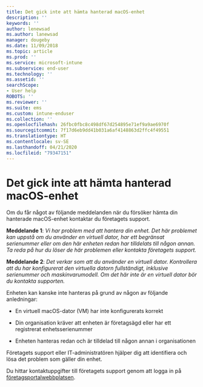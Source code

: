 ```yaml
---
title: Det gick inte att hämta hanterad macOS-enhet
description: ''
keywords: ''
author: lenewsad
ms.author: lanewsad
manager: dougeby
ms.date: 11/09/2018
ms.topic: article
ms.prod: ''
ms.service: microsoft-intune
ms.subservice: end-user
ms.technology: ''
ms.assetid: ''
searchScope:
- User help
ROBOTS: ''
ms.reviewer: ''
ms.suite: ems
ms.custom: intune-enduser
ms.collection: ''
ms.openlocfilehash: 26fbc0fbc8c498df67d254895e71ef9a9ae6970f
ms.sourcegitcommit: 7f17d6eb9dd41b031a6af4148863d2ffc4f49551
ms.translationtype: HT
ms.contentlocale: sv-SE
ms.lasthandoff: 04/21/2020
ms.locfileid: "79347151"
---
```

# <a name="unable-to-get-macos-device-managed"></a>Det gick inte att hämta hanterad macOS-enhet

Om du får något av följande meddelanden när du försöker hämta din hanterade macOS-enhet kontaktar du företagets support.

**Meddelande 1**: *Vi har problem med att hantera din enhet. Det här problemet kan uppstå om du använder en virtuell dator, har ett begränsat serienummer eller om den här enheten redan har tilldelats till någon annan. Ta reda på hur du löser de här problemen eller kontakta företagets support.*

**Meddelande 2**: *Det verkar som att du använder en virtuell dator. Kontrollera att du har konfigurerat den virtuella datorn fullständigt, inklusive serienummer och maskinvarumodell. Om det här inte är en virtuell dator bör du kontakta supporten.*  

Enheten kan kanske inte hanteras på grund av någon av följande anledningar: 

* En virtuell macOS-dator (VM) har inte konfigurerats korrekt   

* Din organisation kräver att enheten är företagsägd eller har ett registrerat enhetsserienummer   

* Enheten hanteras redan och är tilldelad till någon annan i organisationen  

Företagets support eller IT-administratören hjälper dig att identifiera och lösa det problem som gäller din enhet.  

Du hittar kontaktuppgifter till företagets support genom att logga in på [företagsportalwebbplatsen](https://go.microsoft.com/fwlink/?linkid=2010980).
